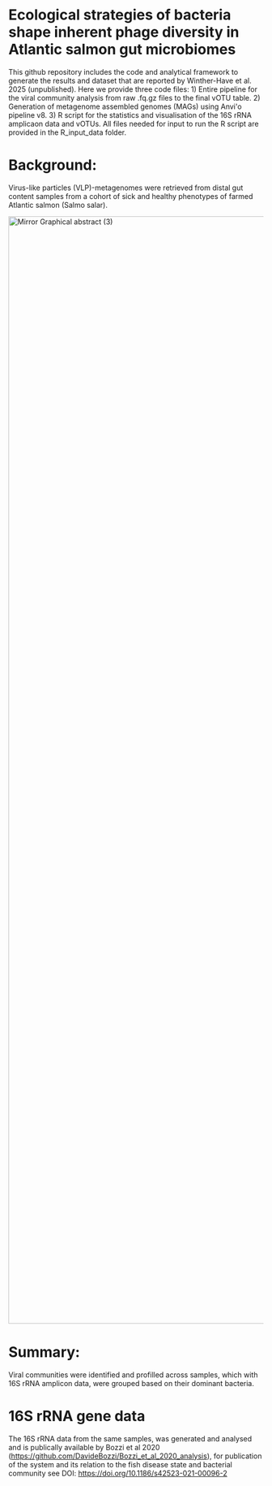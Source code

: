 # Ecological strategies of bacteria shape inherent phage diversity in Atlantic salmon gut microbiomes
This github repository includes the code and analytical framework to generate the results and dataset that are reported by Winther-Have et al. 2025 (unpublished).
Here we provide three code files: 1) Entire pipeline for the viral community analysis from raw .fq.gz files to the final vOTU table. 2) Generation of metagenome assembled genomes (MAGs) using Anvi'o pipeline v8. 3) R script for the statistics and visualisation of the 16S rRNA amplicaon data and vOTUs. All files needed for input to run the R script are provided in the R_input_data folder.

# Background: 
Virus-like particles (VLP)-metagenomes were retrieved from distal gut content samples from a cohort of sick and healthy phenotypes of farmed Atlantic salmon (Salmo salar).

<img width="3238" height="2182" alt="Mirror Graphical abstract (3)" src="https://github.com/user-attachments/assets/537262d5-936d-4541-8cf5-456b3a70d89d" />

# Summary: 
Viral communities were identified and profilled across samples, which with 16S rRNA amplicon data, were grouped based on their dominant bacteria. 

# 16S rRNA gene data
The 16S rRNA data from the same samples, was generated and analysed and is publically available by Bozzi et al 2020 (https://github.com/DavideBozzi/Bozzi_et_al_2020_analysis), for publication of the system and its relation to the fish disease state and bacterial community see DOI: https://doi.org/10.1186/s42523-021-00096-2
